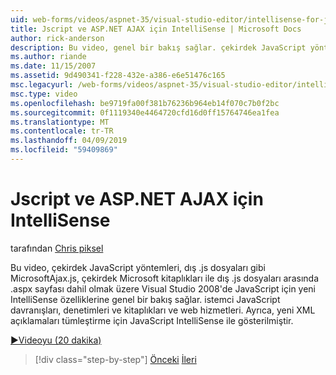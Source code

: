 ```yaml
---
uid: web-forms/videos/aspnet-35/visual-studio-editor/intellisense-for-jscript-and-aspnet-ajax
title: Jscript ve ASP.NET AJAX için IntelliSense | Microsoft Docs
author: rick-anderson
description: Bu video, genel bir bakış sağlar. çekirdek JavaScript yöntemleri dahil olmak üzere Visual Studio 2008'de JavaScript için yeni IntelliSense özelliklerini dış .js dosyaları i...
ms.author: riande
ms.date: 11/15/2007
ms.assetid: 9d490341-f228-432e-a386-e6e51476c165
msc.legacyurl: /web-forms/videos/aspnet-35/visual-studio-editor/intellisense-for-jscript-and-aspnet-ajax
msc.type: video
ms.openlocfilehash: be9719fa00f381b76236b964eb14f070c7b0f2bc
ms.sourcegitcommit: 0f1119340e4464720cfd16d0ff15764746ea1fea
ms.translationtype: MT
ms.contentlocale: tr-TR
ms.lasthandoff: 04/09/2019
ms.locfileid: "59409869"
---
```

# <a name="intellisense-for-jscript-and-aspnet-ajax"></a>Jscript ve ASP.NET AJAX için IntelliSense

tarafından [Chris piksel](https://twitter.com/chrispels)

Bu video, çekirdek JavaScript yöntemleri, dış .js dosyaları gibi MicrosoftAjax.js, çekirdek Microsoft kitaplıkları ile dış .js dosyaları arasında .aspx sayfası dahil olmak üzere Visual Studio 2008'de JavaScript için yeni IntelliSense özelliklerine genel bir bakış sağlar. istemci JavaScript davranışları, denetimleri ve kitaplıkları ve web hizmetleri. Ayrıca, yeni XML açıklamaları tümleştirme için JavaScript IntelliSense ile gösterilmiştir.

[&#9654;Videoyu (20 dakika)](https://channel9.msdn.com/Blogs/ASP-NET-Site-Videos/intellisense-for-jscript-and-aspnet-ajax)

> [!div class="step-by-step"]
> [Önceki](multi-targeting-support-in-visual-studio-2008.md)
> [İleri](quick-tour-of-the-visual-studio-2008-integrated-development-environment.md)
